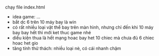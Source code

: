 chạy file index.html
- idea game: ...
- bắt dc 6 trên 10 máy bay là win
- có rất nhiều loại vật thể bay trên màn hình, nhưng chỉ đến khi 10 máy bay bay hết thì mới ket thuc game nhé
- diều kiện thua là hết mạng hoac bay het 10 chiec mà chưa đủ 6 chiec hoac het gio
- tăng tính thử thách: nhiều loại nè, có cái nhanh chậm
